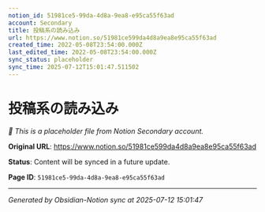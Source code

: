 ```yaml
---
notion_id: 51981ce5-99da-4d8a-9ea8-e95ca55f63ad
account: Secondary
title: 投稿系の読み込み
url: https://www.notion.so/51981ce599da4d8a9ea8e95ca55f63ad
created_time: 2022-05-08T23:54:00.000Z
last_edited_time: 2022-05-08T23:54:00.000Z
sync_status: placeholder
sync_time: 2025-07-12T15:01:47.511502
---
```


# 投稿系の読み込み

*🔄 This is a placeholder file from Notion Secondary account.*

**Original URL**: https://www.notion.so/51981ce599da4d8a9ea8e95ca55f63ad

**Status**: Content will be synced in a future update.

**Page ID**: `51981ce5-99da-4d8a-9ea8-e95ca55f63ad`

---

*Generated by Obsidian-Notion sync at 2025-07-12 15:01:47*
